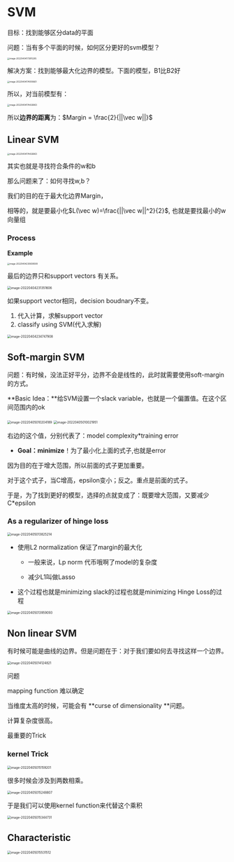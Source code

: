# SVM

目标：找到能够区分data的平面

问题：当有多个平面的时候，如何区分更好的svm模型？

<img src="notePicture/SVM1.png" alt="image-20220404173915285" style="zoom: 33%;" />

解决方案：找到能够最大化边界的模型。下面的模型，B1比B2好

<img src="notePicture/SVM2.png" alt="image-20220404174009661" style="zoom: 33%;" />

所以，对当前模型有：

<img src="notePicture/SVM3.png" alt="image-20220404174426863" style="zoom:33%;" />

所以**边界的距离**为：$Margin = \frac{2}{||\vec w||}$

## Linear SVM

<img src="notePicture/SVM3.png" alt="image-20220404174426863" style="zoom:33%;" />

其实也就是寻找符合条件的w和b

那么问题来了：如何寻找w,b？

我们的目的在于最大化边界Margin， 

相等的，就是要最小化$L(\vec w)=\frac{||\vec w||^2}{2}$, 也就是要找最小的w向量组

### Process

**Example**

<img src="notePicture/SVM4.png" alt="image-20220404230608599" style="zoom: 33%;" />





最后的边界只和support vectors 有关系。

<img src="notePicture/SVM5.png" alt="image-20220404231351606" style="zoom:50%;" />

如果support vector相同，decision boudnary不变。

1. 代入计算，求解support vector
2. classify using SVM(代入求解)

<img src="notePicture/SVM6.png" alt="image-20220404234747908" style="zoom:50%;" />

## Soft-margin SVM

问题：有时候，没法正好平分，边界不会是线性的，此时就需要使用soft-margin的方式。

**Basic Idea：**给SVM设置一个slack variable，也就是一个偏置值。在这个区间范围内的ok

<img src="notePicture/SVM7.png" alt="image-20220405010204189" style="zoom:50%;" />

<img src="notePicture/SVM8.png" alt="image-20220405010021951" style="zoom:50%;" />

右边的这个值，分别代表了：model complexity*training error

- **Goal：minimize**！为了最小化上面的式子,也就是error

因为目的在于增大范围，所以前面的式子更加重要。

对于这个式子，当C增高，epsilon变小；反之。重点是前面的式子。

于是，为了找到更好的模型，选择的点就变成了：既要增大范围，又要减少C*epsilon

### As a regularizer of hinge loss

<img src="notePicture/SVM9.png" alt="image-20220405013825214" style="zoom:50%;" />

- 使用L2 normalization 保证了margin的最大化

  - 一般来说，Lp norm 代币哦啊了model的复杂度

  - 减少L1叫做Lasso

- 这个过程也就是minimizing slack的过程也就是minimizing Hinge Loss的过程

<img src="notePicture/SVM10.png" alt="image-20220405013959093" style="zoom:50%;" />

## Non linear SVM

有时候可能是曲线的边界。但是问题在于：对于我们要如何去寻找这样一个边界。

<img src="notePicture/SVM11.png" alt="image-20220405014124821" style="zoom:50%;" />

问题

mapping function 难以确定

当维度太高的时候，可能会有 **curse of dimensionality **问题。

计算复杂度很高。

最重要的Trick

### kernel Trick

<img src="notePicture/SVM12.png" alt="image-20220405015159201" style="zoom:50%;" />

很多时候会涉及到两数相乘。

<img src="notePicture/SVM13.png" alt="image-20220405015248807" style="zoom:50%;" />

于是我们可以使用kernel function来代替这个乘积

<img src="notePicture/kernel.png" alt="image-20220405015344731" style="zoom:50%;" />

## Characteristic

<img src="notePicture/SVMCharacteristic.png" alt="image-20220405015531512" style="zoom:50%;" />
